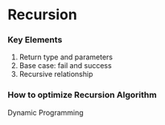 # Recursion

### Key Elements
1. Return type and parameters
2. Base case: fail and success
3. Recursive relationship

### How to optimize Recursion Algorithm
Dynamic Programming
